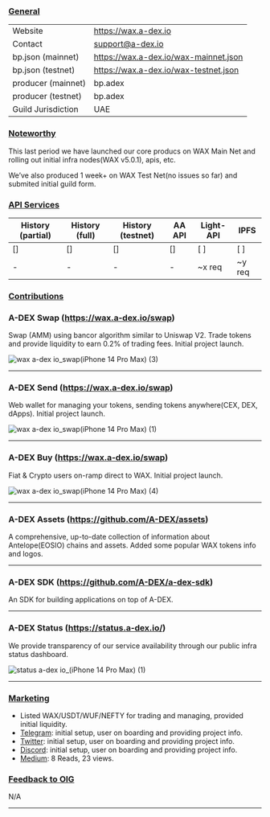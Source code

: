 ### <ins>General</ins>

|  |  |
| --- | --- |
| Website | https://wax.a-dex.io |
| Contact | support@a-dex.io |
| bp.json (mainnet) | https://wax.a-dex.io/wax-mainnet.json |
| bp.json (testnet) | https://wax.a-dex.io/wax-testnet.json |
| producer (mainnet) | bp.adex |
| producer (testnet) | bp.adex |
| Guild Jurisdiction | UAE |

### <ins>Noteworthy</ins>
This last period we have launched our core producs on WAX Main Net and rolling out initial infra nodes(WAX v5.0.1), apis, etc.

We’ve also produced 1 week+ on WAX Test Net(no issues so far) and submited initial guild form.

### <ins>API Services</ins>

| History (partial) | History (full) | History (testnet) | AA API | Light-API  | IPFS |
|--------|--------|--------|--------|--------|--------|
| [] | [] | [] | [] | [ ] | [ ] |  [ ] |
| - | - | - | - | ~x req |  ~y req |

### <ins>Contributions</ins>

### A-DEX Swap (https://wax.a-dex.io/swap)
Swap (AMM) using bancor algorithm similar to Uniswap V2. Trade tokens and provide liquidity to earn 0.2% of trading fees. Initial project launch.

![wax a-dex io_swap(iPhone 14 Pro Max) (3)](https://github.com/A-DEX/waxguilds/assets/24969602/731eafe7-5c6e-4159-9265-6a8441ebcc9f)

---

### A-DEX Send (https://wax.a-dex.io/swap)

Web wallet for managing your tokens, sending tokens anywhere(CEX, DEX, dApps). Initial project launch.

![wax a-dex io_swap(iPhone 14 Pro Max) (1)](https://github.com/A-DEX/waxguilds/assets/24969602/d9041457-48bc-4dee-a28e-59bc2b20e2e3)

---

### A-DEX Buy (https://wax.a-dex.io/swap)

Fiat & Crypto users on-ramp direct to WAX. Initial project launch.

![wax a-dex io_swap(iPhone 14 Pro Max) (4)](https://github.com/A-DEX/waxguilds/assets/24969602/90967906-4299-4546-a32e-6ccb5e26abd5)

---

### A-DEX Assets (https://github.com/A-DEX/assets)

A comprehensive, up-to-date collection of information about Antelope(EOSIO) chains and assets.
Added some popular WAX tokens info and logos.


---

### A-DEX SDK (https://github.com/A-DEX/a-dex-sdk)

An SDK for building applications on top of A-DEX.

---

### A-DEX Status (https://status.a-dex.io/)

We provide transparency of our service availability through our public infra status dashboard.

![status a-dex io_(iPhone 14 Pro Max) (1)](https://github.com/A-DEX/waxguilds/assets/24969602/a3d0c073-b40a-449e-b793-2e37f38c6564)

---

### <ins>Marketing</ins>
* Listed WAX/USDT/WUF/NEFTY for trading and managing, provided initial liquidity.
* [Telegram](https://t.me/a_dex_official): initial setup, user on boarding and providing project info.
* [Twitter](https://twitter.com/a_dex_official): initial setup, user on boarding and providing project info.
* [Discord](https://discord.com/invite/3jRWnX7eQs): initial setup, user on boarding and providing project info.
* [Medium](https://medium.com/a-dex): 8 Reads, 23 views.

### <ins>Feedback to OIG</ins>

N/A

----
